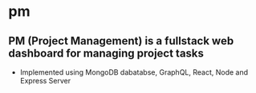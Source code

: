 # pm

## PM (Project Management) is a fullstack web dashboard for managing project tasks
* Implemented using MongoDB dabatabse, GraphQL, React, Node and Express Server